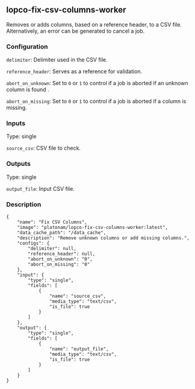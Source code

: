 ## lopco-fix-csv-columns-worker

Removes or adds columns, based on a reference header, to a CSV file. Alternatively, an error can be generated to cancel a job.

### Configuration

`delimiter`: Delimiter used in the CSV file.

`reference_header`: Serves as a reference for validation. 

`abort_on_unknown`: Set to `0` or `1` to control if a job is aborted if an unknown column is found .

`abort_on_missing`: Set to `0` or `1` to control if a job is aborted if a column is missing.

### Inputs

Type: single

`source_csv`: CSV file to check.

### Outputs

Type: single

`output_file`: Input CSV file.

### Description

    {
        "name": "Fix CSV Columns",
        "image": "platonam/lopco-fix-csv-columns-worker:latest",
        "data_cache_path": "/data_cache",
        "description": "Remove unknown columns or add missing columns.",
        "configs": {
            "delimiter": null,
            "reference_header": null,
            "abort_on_unknown": "0",
            "abort_on_missing": "0"
        },
        "input": {
            "type": "single",
            "fields": [
                {
                    "name": "source_csv",
                    "media_type": "text/csv",
                    "is_file": true
                }
            ]
        },
        "output": {
            "type": "single",
            "fields": [
                {
                    "name": "output_file",
                    "media_type": "text/csv",
                    "is_file": true
                }
            ]
        }
    }